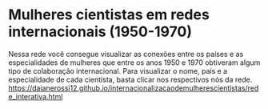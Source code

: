 # Mulheres cientistas em redes internacionais (1950-1970)
Nessa rede você consegue visualizar as conexões entre os países e as especialidades de mulheres que entre os anos 1950 e 1970 obtiveram algum tipo de colaboração internacional.
Para visualizar o nome, país e a especialidade de cada cientista, basta clicar nos respectivos nós da rede. 
https://daianerossi12.github.io/internacionalizacaodemulherescientistas/rede_interativa.html
